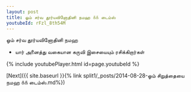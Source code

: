 ```yaml
---
layout: post
title: ஓம் சர்வ தூர்யவினோதினி நமஹ ௧௧ டைம்ஸ்
youtubeId: rFzl_8th54M
---
```

 
 
 ஓம் சர்வ தூர்யவினோதினி நமஹ  
 
 -  யார் அனைத்து வகையான கருவி இசையையும் ரசிக்கிறார்கள் 
 
  
 
  
 
 
 
 
 
 


{% include youtubePlayer.html id=page.youtubeId %}
 
[Next]({{ site.baseurl }}{% link  split1/_posts/2014-08-28-ஓம் சிறுத்தையை நமஹ ௧௧ டைம்ஸ்.md%})
 
